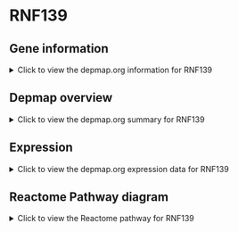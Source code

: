 <h1>RNF139</h1>

<h2>Gene information</h2>
<details>
  <summary>Click to view the depmap.org information for RNF139</summary>
  <p><a href="https://depmap.org/portal/gene/RNF139?tab=about" target="_BLANK">Open page in a new tab...</a></p>
  <iframe src="https://depmap.org/portal/gene/RNF139?tab=about" style="border:none;width:100%;height:800px"></iframe>
</details>

<h2>Depmap overview</h2>
<details>
  <summary>Click to view the depmap.org summary for RNF139</summary>
  <p><a href="https://depmap.org/portal/gene/RNF139?tab=overview" target="_BLANK">Open page in a new tab...</a></p>
  <iframe src="https://depmap.org/portal/gene/RNF139?tab=overview" style="border:none;width:100%;height:800px"></iframe>
</details>

<h2>Expression</h2>
<details>
  <summary>Click to view the depmap.org expression data for RNF139</summary>
  <p><a href="https://depmap.org/portal/gene/RNF139?tab=characterization" target="_BLANK">Open page in a new tab...</a></p>
  <iframe src="https://depmap.org/portal/gene/RNF139?tab=characterization" style="border:none;width:100%;height:800px"></iframe>
</details>



<h2>Reactome Pathway diagram</h2>
<details>
  <summary>Click to view the Reactome pathway for RNF139</summary>
  <p><a href="https://reactome.org/PathwayBrowser/#/R-HSA-901032" target="_BLANK">Open page in a new tab...</a></p>
  <p>ER Quality Control Compartment (ERQC)</p>
<iframe src="https://reactome.org/PathwayBrowser/#/R-HSA-901032" style="border:none;width:100%;height:800px"></iframe>
</details>



